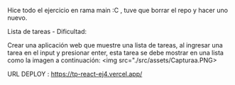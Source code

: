 Hice todo el ejercicio en rama main :C , tuve que borrar el repo y hacer uno nuevo.


Lista de tareas - Dificultad:  

Crear una aplicación web que  muestre una lista de tareas, al ingresar una tarea en el input y presionar enter, esta tarea se debe mostrar en una lista como la imagen a continuación:
 <img src="./src/assets/Capturaa.PNG>

 URL DEPLOY :
 https://tp-react-ej4.vercel.app/
